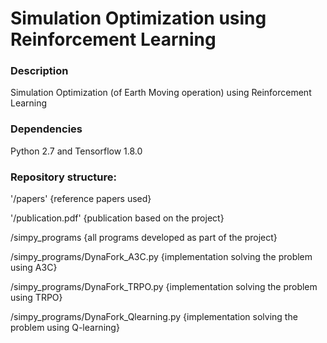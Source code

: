 # Simulation Optimization using Reinforcement Learning

### Description
Simulation Optimization (of Earth Moving operation) using Reinforcement Learning

### Dependencies 
Python 2.7 and Tensorflow 1.8.0

### Repository structure:

'/papers'                                 {reference papers used}

'/publication.pdf'                        {publication based on the project}

/simpy_programs                         {all programs developed as part of the project}

/simpy_programs/DynaFork_A3C.py         {implementation solving the problem using A3C}

/simpy_programs/DynaFork_TRPO.py        {implementation solving the problem using TRPO}

/simpy_programs/DynaFork_Qlearning.py   {implementation solving the problem using Q-learning}

